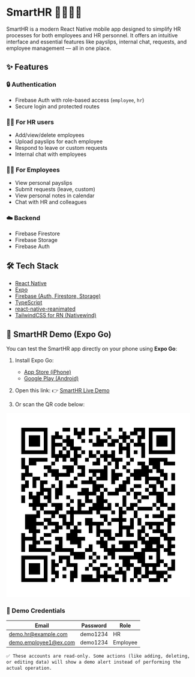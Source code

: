 # SmartHR 👩‍💼👨‍💼

SmartHR is a modern React Native mobile app designed to simplify HR processes for both employees and HR personnel. It offers an intuitive interface and essential features like payslips, internal chat, requests, and employee management — all in one place.

## ✨ Features

### 🔒 Authentication

- Firebase Auth with role-based access (`employee`, `hr`)
- Secure login and protected routes

### 👩‍🏫 For HR users

- Add/view/delete employees
- Upload payslips for each employee
- Respond to leave or custom requests
- Internal chat with employees

### 🧑‍💼 For Employees

- View personal payslips
- Submit requests (leave, custom)
- View personal notes in calendar
- Chat with HR and colleagues

### ☁️ Backend

- Firebase Firestore
- Firebase Storage
- Firebase Auth

## 🛠 Tech Stack

- [React Native](https://reactnative.dev/)
- [Expo](https://expo.dev/)
- [Firebase (Auth, Firestore, Storage)](https://firebase.google.com/)
- [TypeScript](https://www.typescriptlang.org/)
- [react-native-reanimated](https://docs.swmansion.com/react-native-reanimated/)
- [TailwindCSS for RN (Nativewind)](https://www.nativewind.dev/)

## 🚀 SmartHR Demo (Expo Go)

You can test the SmartHR app directly on your phone using **Expo Go**:

1. Install Expo Go:
   - [App Store (iPhone)](https://apps.apple.com/app/expo-go/id982107779)
   - [Google Play (Android)](https://play.google.com/store/apps/details?id=host.exp.exponent)
2. Open this link:
   👉 [SmartHR Live Demo](https://expo.dev/accounts/mihalached/projects/SmartHR/updates/dbe0d9dd-7bec-4cd4-acf2-1b3a3e1a8494)

3. Or scan the QR code below:

![SmartHR QR Code](./smarthr_qr_code.png)

### 🔐 Demo Credentials

| Email                 | Password | Role     |
| --------------------- | -------- | -------- |
| demo.hr@example.com   | demo1234 | HR       |
| demo.employee1@ex.com | demo1234 | Employee |

    ✅ These accounts are read-only. Some actions (like adding, deleting, or editing data) will show a demo alert instead of performing the actual operation.
